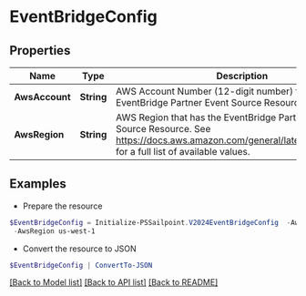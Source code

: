 # EventBridgeConfig
## Properties

Name | Type | Description | Notes
------------ | ------------- | ------------- | -------------
**AwsAccount** | **String** | AWS Account Number (12-digit number) that has the EventBridge Partner Event Source Resource. | 
**AwsRegion** | **String** | AWS Region that has the EventBridge Partner Event Source Resource. See https://docs.aws.amazon.com/general/latest/gr/rande.html for a full list of available values. | 

## Examples

- Prepare the resource
```powershell
$EventBridgeConfig = Initialize-PSSailpoint.V2024EventBridgeConfig  -AwsAccount 123456789012 `
 -AwsRegion us-west-1
```

- Convert the resource to JSON
```powershell
$EventBridgeConfig | ConvertTo-JSON
```

[[Back to Model list]](../README.md#documentation-for-models) [[Back to API list]](../README.md#documentation-for-api-endpoints) [[Back to README]](../README.md)

